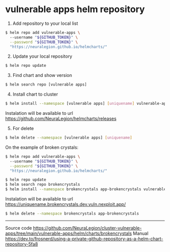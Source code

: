 # vulnerable apps helm repository

1. Add repository to your local list 

```sh
$ helm repo add vulnerable-apps \     
  --username "${GITHUB_TOKEN}" \
  --password "${GITHUB_TOKEN}" \
  "https://neuralegion.github.io/helmcharts/"
```

2. Update your local repository 

```sh
$ helm repo update
```

3. Find chart and show version 

```sh
$ helm search repo [vulnerable apps]
```

4. Install chart to cluster 

```sh
$ helm install --namespace [vulnerable apps] [uniquename] vulnerable-apps/[vulnerable apps]
```

Instalation will be available to url https://github.com/NeuraLegion/helmcharts/releases

5. For delete 

```sh
$ helm delete --namespace [vulnerable apps] [uniquename]
```
On the example of broken crystals:
```sh
$ helm repo add vulnerable-apps \     
  --username "${GITHUB_TOKEN}" \
  --password "${GITHUB_TOKEN}" \
  "https://neuralegion.github.io/helmcharts/"

$ helm repo update
$ helm search repo brokencrystals
$ helm install --namespace brokencrystals app-brokencrystals vulnerable-apps/brokencrystals
```
Instalation will be available to url https://uniquename.brokencrystals.dev.vuln.nexploit.app/

```sh
$ helm delete --namespace brokencrystals app-brokencrystals
```

---
Source code https://github.com/NeuraLegion/cluster-vulnerable-apps/tree/main/vulnerable-apps/helm/charts/brokencrystals
Manual https://dev.to/frosnerd/using-a-private-github-repository-as-a-helm-chart-repository-5fa8
